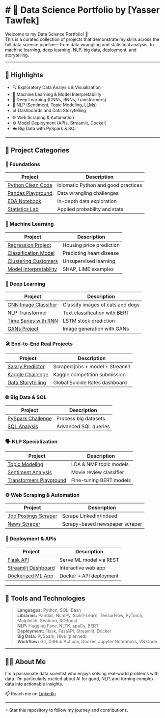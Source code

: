 # # 💼 Data Science Portfolio by [Yasser Tawfek]

Welcome to my Data Science Portfolio! 🚀  
This is a curated collection of projects that demonstrate my skills across the full data science pipeline—from data wrangling and statistical analysis, to machine learning, deep learning, NLP, big data, deployment, and storytelling.

---

## 🧠 Highlights

- 🔍 Exploratory Data Analysis & Visualization
- 🤖 Machine Learning & Model Interpretability
- 🧬 Deep Learning (CNNs, RNNs, Transformers)
- 💬 NLP (Sentiment, Topic Modeling, LLMs)
- 📊 Dashboards and Data Storytelling
- 🌐 Web Scraping & Automation
- ⚙️ Model Deployment (APIs, Streamlit, Docker)
- ☁️ Big Data with PySpark & SQL

---

## 📂 Project Categories

### 🧱 Foundations
| Project | Description |
|--------|-------------|
| [Python Clean Code](./01-foundations/python-clean-code/) | Idiomatic Python and good practices |
| [Pandas Playground](./01-foundations/data-wrangling-pandas/) | Data wrangling challenges |
| [EDA Notebook](./01-foundations/exploratory-data-analysis/) | In-depth data exploration |
| [Statistics Lab](./01-foundations/statistics-probability/) | Applied probability and stats |

### 🤖 Machine Learning
| Project | Description |
|--------|-------------|
| [Regression Project](./02-machine-learning/classic-ml-projects/) | Housing price prediction |
| [Classification Model](./02-machine-learning/classic-ml-projects/) | Predicting heart disease |
| [Clustering Customers](./02-machine-learning/classic-ml-projects/) | Unsupervised learning |
| [Model Interpretability](./02-machine-learning/model-interpretability/) | SHAP, LIME examples |

### 🧠 Deep Learning
| Project | Description |
|--------|-------------|
| [CNN Image Classifier](./03-deep-learning/image-classification-CNN/) | Classify images of cats and dogs |
| [NLP Transformer](./03-deep-learning/NLP-transformers/) | Text classification with BERT |
| [Time Series with RNN](./03-deep-learning/RNN-time-series/) | LSTM stock prediction |
| [GANs Project](./03-deep-learning/GANs-image-generation/) | Image generation with GANs |

### 🛠️ End-to-End Real Projects
| Project | Description |
|--------|-------------|
| [Salary Predictor](./04-projects/real-world-case-studies/) | Scraped jobs + model + Streamlit |
| [Kaggle Challenge](./04-projects/kaggle-solutions/) | Kaggle competition submission |
| [Data Storytelling](./04-projects/data-storytelling/) | Global Suicide Rates dashboard |

### 🌐 Big Data & SQL
| Project | Description |
|--------|-------------|
| [PySpark Challenge](./05-big-data-ecosystem/pyspark-data-processing/) | Process big datasets |
| [SQL Analysis](./05-big-data-ecosystem/SQL-datawarehouse/) | Advanced SQL queries |

### 🗣️ NLP Specialization
| Project | Description |
|--------|-------------|
| [Topic Modeling](./06-nlp-specialization/topic-modeling/) | LDA & NMF topic models |
| [Sentiment Analysis](./06-nlp-specialization/sentiment-analysis/) | Movie review classifier |
| [Transformers Playground](./06-nlp-specialization/huggingface-transformers/) | Fine-tuning BERT models |

### ⚙️ Web Scraping & Automation
| Project | Description |
|--------|-------------|
| [Job Postings Scraper](./07-web-scraping-automation/selenium-scraper/) | Scrape LinkedIn/Indeed |
| [News Scraper](./07-web-scraping-automation/scrapy-for-news-sites/) | Scrapy-based newspaper scraper |

### 🚀 Deployment & APIs
| Project | Description |
|--------|-------------|
| [Flask API](./08-deployment-and-API/flask-ml-api/) | Serve ML model via REST |
| [Streamlit Dashboard](./08-deployment-and-API/streamlit-dashboard/) | Interactive web app |
| [Dockerized ML App](./08-deployment-and-API/dockerize-ml-app/) | Docker + API deployment |

---

## 🧰 Tools and Technologies

> **Languages:** Python, SQL, Bash  
> **Libraries:** Pandas, NumPy, Scikit-Learn, TensorFlow, PyTorch, Matplotlib, Seaborn, XGBoost  
> **NLP:** Hugging Face, NLTK, spaCy, BERT  
> **Deployment:** Flask, FastAPI, Streamlit, Docker  
> **Big Data:** PySpark, Hive (planned)  
> **Workflow:** Git, GitHub Actions, Docker, Jupyter Notebooks, VS Code

---

## 👨‍💻 About Me

I'm a passionate data scientist who enjoys solving real-world problems with data. I’m particularly excited about AI for good, NLP, and turning complex data into actionable insights.

📫 Reach me on [LinkedIn](https://www.linkedin.com/in/yasser-tawfek-a5503a168/) 

---

⭐️ Star this repository to follow my journey and contributions.
